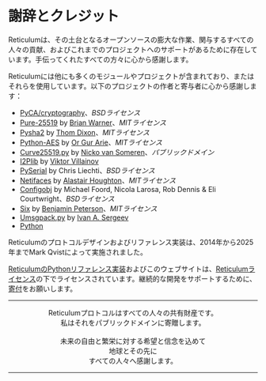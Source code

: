 # 謝辞とクレジット
Reticulumは、その土台となるオープンソースの膨大な作業、関与するすべての人々の貢献、およびこれまでのプロジェクトへのサポートがあるために存在しています。手伝ってくれたすべての方々に心から感謝します。

Reticulumには他にも多くのモジュールやプロジェクトが含まれており、またはそれらを使用しています。以下のプロジェクトの作者と寄与者に心から感謝します：

- [PyCA/cryptography](https://github.com/pyca/cryptography)、*BSDライセンス*
- [Pure-25519](https://github.com/warner/python-pure25519) by [Brian Warner](https://github.com/warner)、*MITライセンス*
- [Pysha2](https://github.com/thomdixon/pysha2) by [Thom Dixon](https://github.com/thomdixon)、*MITライセンス*
- [Python-AES](https://github.com/orgurar/python-aes) by [Or Gur Arie](https://github.com/orgurar)、*MITライセンス*
- [Curve25519.py](https://gist.github.com/nickovs/cc3c22d15f239a2640c185035c06f8a3#file-curve25519-py) by [Nicko van Someren](https://gist.github.com/nickovs)、*パブリックドメイン*
- [I2Plib](https://github.com/l-n-s/i2plib) by [Viktor Villainov](https://github.com/l-n-s)
- [PySerial](https://github.com/pyserial/pyserial) by Chris Liechti、*BSDライセンス*
- [Netifaces](https://github.com/al45tair/netifaces) by [Alastair Houghton](https://github.com/al45tair)、*MITライセンス*
- [Configobj](https://github.com/DiffSK/configobj) by Michael Foord, Nicola Larosa, Rob Dennis & Eli Courtwright、*BSDライセンス*
- [Six](https://github.com/benjaminp/six) by [Benjamin Peterson](https://github.com/benjaminp)、*MITライセンス*
- [Umsgpack.py](https://github.com/vsergeev/u-msgpack-python) by [Ivan A. Sergeev](https://github.com/vsergeev)
- [Python](https://www.python.org)

Reticulumのプロトコルデザインおよびリファレンス実装は、2014年から2025年までMark Qvistによって実施されました。

[ReticulumのPythonリファレンス実装](https://github.com/markqvist/reticulum)およびこのウェブサイトは、[Reticulumライセンス](license.html)の下でライセンスされています。継続的な開発をサポートするために、<a href="donate_jp.html">寄付</a>をお願いします。

----------------

<center>Reticulumプロトコルはすべての人々の共有財産です。<br/>私はそれをパブリックドメインに寄贈します。<br/><br/>未来の自由と繁栄に対する希望と信念を込めて<br/>地球とその先に<br/>すべての人々へ感謝します。</center>

----------------